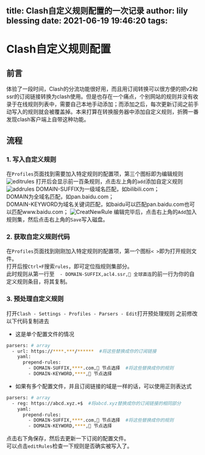 title: Clash自定义规则配置的一次记录
author: lily blessing
date: 2021-06-19 19:46:20
tags:
---
# Clash自定义规则配置
## 前言
体验了一段时间，Clash的分流功能很好用，而且用订阅转换可以很方便的把v2和ssr的订阅链接转换为clash使用。但是也存在一个痛点，个别网站的规则并没有收录于在线规则列表中，需要自己本地手动添加；而添加之后，每次更新订阅之前手动写入的规则就会被覆盖掉。本来打算在转换服务器中添加自定义规则，折腾一番发现clash客户端上自带这种功能。

## 流程
### 1. 写入自定义规则  
在`Profiles`页面找到需要加入特定规则的配置项，第三个图标即为编辑规则
![editrules](https://oss.lilyblessing.xyz/2:/img/editRules.jpg)
打开后会显示前一百条规则，点击左上角的`add`添加自定义规则
![addrules](https://oss.lilyblessing.xyz/2:/img/addRules.jpg)
DOMAIN-SUFFIX为一级域名匹配，如bilibili.com；  
DOMAIN为全域名匹配，如pan.baidu.com；  
DOMAIN-KEYWORD为域名关键词匹配，如baidu可以匹配pan.baidu.com也可以匹配www.baidu.com；
![CreatNewRule](https://oss.lilyblessing.xyz/2:/img/CreatNewRule.jpg)
编辑完毕后，点击右上角的`Add`加入规则集，然后点击右上角的`Save`写入磁盘。

### 2. 获取自定义规则代码
在`Profiles`页面找到刚刚加入特定规则的配置项，第一个图标`< >`即为打开规则文件。  
打开后按`Ctrl+F`搜索`rules`，即可定位指规则集部分。  
此时规则从第一行至`  - DOMAIN-SUFFIX,acl4.ssr,🎯 全球直连`的前一行为你的自定义规则条目，将其复制。

### 3. 预处理自定义规则
打开`Clash - Settings - Profiles - Parsers - Edit`打开预处理规则
之前修改以下代码复制进去  
- 这是单个配置文件的情况
``` bash
parsers: # array
  - url: https://****.***/******  #将这些替换成你的订阅链接
    yaml:
      prepend-rules:
        - DOMAIN-SUFFIX,****.com,🚀 节点选择  #将这些替换成你的规则
        - DOMAIN-KEYWORD,****,🚀 节点选择
```
- 如果有多个配置文件，并且订阅链接的域是一样的话，可以使用正则表达式
``` bash
parsers: # array
  - reg: https://abcd.xyz.+$  #将abcd.xyz替换成你的订阅链接的相同部分
    yaml:
      prepend-rules:
        - DOMAIN-SUFFIX,****.com,🚀 节点选择  #将这些替换成你的规则
        - DOMAIN-KEYWORD,****,🚀 节点选择
```

点击右下角保存，然后去更新一下订阅的配置文件。  
可以点击`editRules`检查一下规则是否确实被写入了。